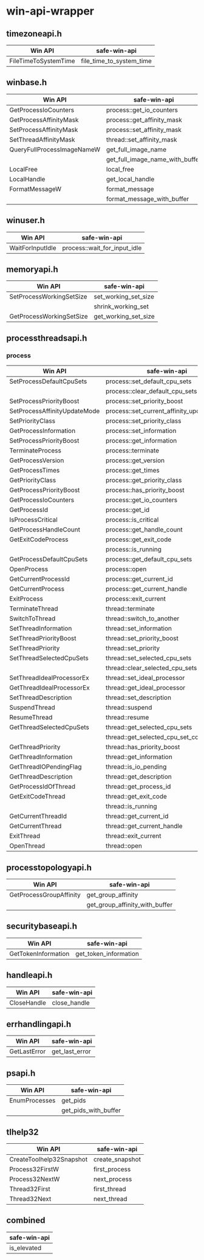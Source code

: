 # win-api-wrapper

## timezoneapi.h

| Win API | safe-win-api |
| --- | --- |
| FileTimeToSystemTime | file_time_to_system_time |

## winbase.h

| Win API | safe-win-api |
| --- | --- |
| GetProcessIoCounters | process::get_io_counters |
| GetProcessAffinityMask | process::get_affinity_mask |
| SetProcessAffinityMask | process::set_affinity_mask |
| SetThreadAffinityMask | thread::set_affinity_mask |
| QueryFullProcessImageNameW | get_full_image_name |
|  | get_full_image_name_with_buffer |
| LocalFree | local_free |
| LocalHandle | get_local_handle |
| FormatMessageW | format_message |
|  | format_message_with_buffer |

## winuser.h

| Win API | safe-win-api |
| --- | --- |
| WaitForInputIdle | process::wait_for_input_idle |

## memoryapi.h

| Win API | safe-win-api |
| --- | --- |
| SetProcessWorkingSetSize | set_working_set_size |
|  | shrink_working_set |
| GetProcessWorkingSetSize | get_working_set_size |

## processthreadsapi.h

### process

| Win API | safe-win-api |
| --- | --- |
| SetProcessDefaultCpuSets | process::set_default_cpu_sets |
|  | process::clear_default_cpu_sets |
| SetProcessPriorityBoost | process::set_priority_boost |
| SetProcessAffinityUpdateMode | process::set_current_affinity_update_mode |
| SetPriorityClass | process::set_priority_class |
| GetProcessInformation | process::set_information |
| SetProcessPriorityBoost | process::get_information |
| TerminateProcess | process::terminate |
| GetProcessVersion | process::get_version |
| GetProcessTimes | process::get_times |
| GetPriorityClass | process::get_priority_class |
| GetProcessPriorityBoost | process::has_priority_boost |
| GetProcessIoCounters | process::get_io_counters |
| GetProcessId | process::get_id |
| IsProcessCritical | process::is_critical |
| GetProcessHandleCount | process::get_handle_count |
| GetExitCodeProcess | process::get_exit_code |
|  | process::is_running |
| GetProcessDefaultCpuSets | process::get_default_cpu_sets |
| OpenProcess | process::open |
| GetCurrentProcessId | process::get_current_id |
| GetCurrentProcess | process::get_current_handle |
| ExitProcess | process::exit_current |
| TerminateThread | thread::terminate |
| SwitchToThread | thread::switch_to_another |
| SetThreadInformation | thread::set_information |
| SetThreadPriorityBoost | thread::set_priority_boost |
| SetThreadPriority | thread::set_priority |
| SetThreadSelectedCpuSets | thread::set_selected_cpu_sets |
| | thread::clear_selected_cpu_sets |
| SetThreadIdealProcessorEx | thread::set_ideal_processor |
| GetThreadIdealProcessorEx | thread::get_ideal_processor |
| SetThreadDescription | thread::set_description |
| SuspendThread | thread::suspend |
| ResumeThread | thread::resume |
| GetThreadSelectedCpuSets | thread::get_selected_cpu_sets |
|  | thread::get_selected_cpu_set_count |
| GetThreadPriority | thread::has_priority_boost |
| GetThreadInformation | thread::get_information |
| GetThreadIOPendingFlag | thread::is_io_pending |
| GetThreadDescription | thread::get_description |
| GetProcessIdOfThread | thread::get_process_id |
| GetExitCodeThread | thread::get_exit_code |
|  | thread::is_running |
| GetCurrentThreadId | thread::get_current_id |
| GetCurrentThread | thread::get_current_handle |
| ExitThread | thread::exit_current |
| OpenThread | thread::open |


## processtopologyapi.h

| Win API | safe-win-api |
| --- | --- |
| GetProcessGroupAffinity | get_group_affinity |
|  | get_group_affinity_with_buffer |

## securitybaseapi.h

| Win API | safe-win-api |
| --- | --- |
| GetTokenInformation | get_token_information |

## handleapi.h

| Win API | safe-win-api |
| --- | --- |
| CloseHandle | close_handle |

## errhandlingapi.h

| Win API | safe-win-api |
| --- | --- |
| GetLastError | get_last_error |

## psapi.h

| Win API | safe-win-api |
| --- | --- |
| EnumProcesses | get_pids |
|  | get_pids_with_buffer |

## tlhelp32

| Win API | safe-win-api |
| --- | --- |
| CreateToolhelp32Snapshot | create_snapshot |
| Process32FirstW | first_process |
| Process32NextW | next_process |
| Thread32First | first_thread |
| Thread32Next | next_thread |

## combined

| safe-win-api |
| --- |
| is_elevated |